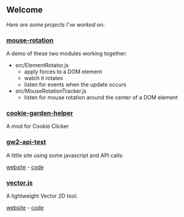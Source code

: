 ## Welcome

*Here are some projects I've worked on:*

### [mouse-rotation](https://yannprada.github.io/mouse-rotation/docs)

A demo of these two modules working together:

- src/ElementRotator.js
  - apply forces to a DOM element
  - watch it rotates
  - listen for events when the update occurs
- src/MouseRotationTracker.js
  - listen for mouse rotation around the center of a DOM element

### [cookie-garden-helper](https://github.com/yannprada/cookie-garden-helper)

A mod for Cookie Clicker

### [gw2-api-test](https://yannprada.github.io/gw2-api-test/index.html)

A little site using some javascript and API calls:

[website](https://yannprada.github.io/gw2-api-test/index.html) - 
[code](https://github.com/yannprada/gw2-api-test)

### [vector.js](https://yannprada.github.io/vector.js/index.html)

A lightweight Vector 2D tool.

[website](https://yannprada.github.io/vector.js/index.html) - 
[code](https://github.com/yannprada/vector.js)
